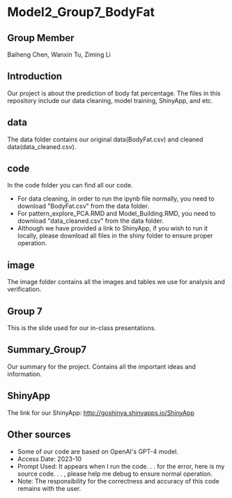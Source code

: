 # Model2_Group7_BodyFat
## Group Member
Baiheng Chen, Wanxin Tu, Ziming Li
## Introduction
Our project is about the prediction of body fat percentage. The files in this repository include our data cleaning, model training, ShinyApp, and etc.
## data
The data folder contains our original data(BodyFat.csv) and cleaned data(data_cleaned.csv).
## code
In the code folder you can find all our code. 
* For data cleaning, in order to run the ipynb file normally, you need to download "BodyFat.csv" from the data folder. 
* For pattern_explore_PCA.RMD and Model_Building.RMD, you need to download "data_cleaned.csv" from the data folder. 
* Although we have provided a link to ShinyApp, if you wish to run it locally, please download all files in the shiny folder to ensure proper operation.
## image
The image folder contains all the images and tables we use for analysis and verification.
## Group 7
This is the slide used for our in-class presentations.
## Summary_Group7
Our summary for the project. Contains all the important ideas and information.
## ShinyApp
The link for our ShinyApp:
http://goshinya.shinyapps.io/ShinyApp
## Other sources
* Some of our code are based on OpenAI's GPT-4 model.
* Access Date: 2023-10
* Prompt Used: It appears when I run the code. . . for the error, here is my source code. . . , please help me debug to ensure normal operation.
* Note: The responsibility for the correctness and accuracy of this code remains with the user. 
